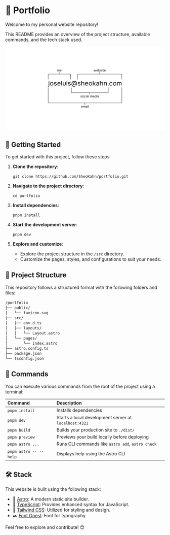 # 🏡 Portfolio

Welcome to my personal website repository!

This README provides an overview of the project structure, available commands, and the tech stack used.

![previewing](./public/og-image.png)

## 🚀 Getting Started

To get started with this project, follow these steps:

1. **Clone the repository**:

   ```
   git clone https://github.com/SheoKahn/portfolio.git
   ```

2. **Navigate to the project directory**:

   ```
   cd portfolio
   ```

3. **Install dependencies**:

   ```
   pnpm install
   ```

4. **Start the development server**:

   ```
   pnpm dev
   ```

5. **Explore and customize**:
   -  Explore the project structure in the `/src` directory.
   -  Customize the pages, styles, and configurations to suit your needs.

## 📂 Project Structure

This repository follows a structured format with the following folders and files:

```text
/portfolio
├── public/
│   └── favicon.svg
├── src/
│   ├── env.d.ts
│   ├── layouts/
│   │   └── Layout.astro
│   └── pages/
│       └── index.astro
├── astro.config.ts
├── package.json
└── tsconfig.json
```

## 🧞 Commands

You can execute various commands from the root of the project using a terminal:

| Command                | Description                                           |
| :--------------------- | :---------------------------------------------------- |
| `pnpm install`         | Installs dependencies                                 |
| `pnpm dev`             | Starts a local development server at `localhost:4321` |
| `pnpm build`           | Builds your production site to `./dist/`              |
| `pnpm preview`         | Previews your build locally before deploying          |
| `pnpm astro ...`       | Runs CLI commands like `astro add`, `astro check`     |
| `pnpm astro -- --help` | Displays help using the Astro CLI                     |

## 🛠️ Stack

This website is built using the following stack:

-  🚧 [Astro](https://astro.build): A modern static site builder.
-  📑 [TypeScript](https://www.typescriptlang.org): Provides enhanced syntax for JavaScript.
-  💅 [Tailwind CSS](https://tailwindcss.com): Utilized for styling and design.
-  ✒️ [Font Onest](https://fontsource.org/fonts/onest): Font for typography.

Feel free to explore and contribute! 😊
